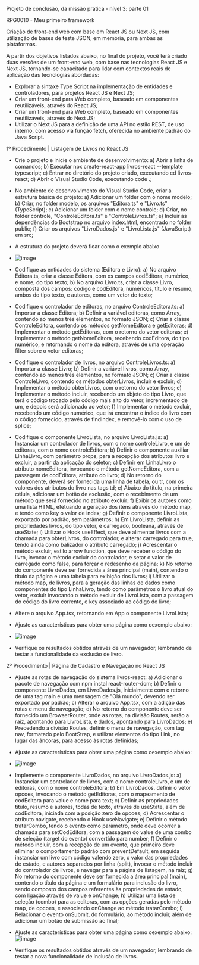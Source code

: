 Projeto de conclusão, da missão prática - nível 3: parte 01

RPG0010 - Meu primeiro framework

Criação de front-end web com base em React JS ou Next JS, com utilização de bases de teste JSON, em memória, para ambas as plataformas.

A partir dos objetivos listados abaixo, no final do projeto, você terá criado duas versões de um front-end web, com base nas tecnologias React JS e Next JS, tornando-se capacitado para lidar com contextos reais de aplicação das tecnologias abordadas:

- Explorar a sintaxe Type Script na implementação de entidades e controladores, para projetos React JS e Next JS;
- Criar um front-end para Web completo, baseado em componentes reutilizáveis, através do React JS;
- Criar um front-end para Web completo, baseado em componentes reutilizáveis, através do Next JS;
- Utilizar o Next JS para a definição de uma API no estilo REST, de uso interno, com acesso via função fetch, oferecida no ambiente padrão do Java Script.

1º Procedimento | Listagem de Livros no React JS

- Crie o projeto e inicie o ambiente de desenvolvimento:
    a) Abrir a linha de comandos;
    b) Executar npx create-react-app livros-react --template typescript;
    c) Entrar no diretório do projeto criado, executando cd livros-react;
    d) Abrir o Visual Studio Code, executando code .\;
- No ambiente de desenvolvimento do Visual Studio Code, criar a estrutura básica do projeto:
    a) Adicionar um folder com o nome modelo;
    b) Criar, no folder modelo, os arquivos "Editora.ts" e "Livro.ts" (TypeScript);
    c) Adicionar um folder com o nome controle;
    d) Criar, no folder controle, "ControleEditora.ts" e "ControleLivros.ts";
    e) Incluir as dependências do Bootstrap no arquivo index.html, encontrado no folder public;
    f) Criar os arquivos "LivroDados.js" e "LivroLista.js" (JavaScript) em src;
 
- A estrutura do projeto deverá ficar como o exemplo abaixo
- ![image](https://github.com/GilvanPOliveira/LivrariaReactJS/assets/17534409/02ba6f45-05a0-4c18-bf08-1662c60364e0)

- Codifique as entidades do sistema (Editora e Livro):
    a) No arquivo Editora.ts, criar a classe Editora, com os campos codEditora, numérico, e nome, do tipo texto;
    b) No arquivo Livro.ts, criar a classe Livro, composta dos campos: codigo e codEditora, numéricos, título e resumo, ambos do tipo texto, e autores, como um vetor de texto;
- Codifique o controlador de editoras, no arquivo ControleEditora.ts:
    a) Importar a classe Editora;
    b) Definir a variável editoras, como Array<Editora>, contendo ao menos três elementos, no formato JSON;
    c) Criar a classe ControleEditora, contendo os métodos getNomeEditora e getEditoras;
    d) Implementar o método getEditoras, com o retorno do vetor editoras;
    e) Implementar o método getNomeEditora, recebendo codEditora, do tipo numérico, e retornando o nome da editora, através de uma operação filter sobre o vetor editoras;
- Codifique o controlador de livros, no arquivo ControleLivros.ts:
    a) Importar a classe Livro;
    b) Definir a variável livros, como Array<Livro>, contendo ao menos três elementos, no formato JSON;
    c) Criar a classe ControleLivro, contendo os métodos obterLivros, incluir e excluir;
    d) Implementar o método obterLivros, com o retorno do vetor livros;
    e) Implementar o método incluir, recebendo um objeto do tipo Livro, que terá o código trocado pelo código mais alto do vetor, incrementado de um, e depois será adicionado ao vetor;
    f) Implementar o método excluir, recebendo um código numérico, que irá encontrar o índice do livro com o código fornecido, através de findIndex, e removê-lo com o uso de splice;
- Codifique o componente LivroLista, no arquivo LivroLista.js:
    a) Instanciar um controlador de livros, com o nome controleLivro, e um de editoras, com o nome controleEditora;
    b) Definir o componente auxiliar LinhaLivro, com parâmetro props, para a recepção dos atributos livro e excluir, a partir da aplicação do seletor;
    c) Definir em LinhaLivro o atributo nomeEditora, invocando o método getNomeEditora, com a passagem de codEditora, atributo do livro;
    d) No retorno do componente, deverá ser fornecida uma linha de tabela, ou tr, com os valores dos atributos do livro nas tags td;
    e) Abaixo do título, na primeira célula, adicionar um botão de exclusão, com o recebimento de um método que será fornecido no atributo excluir;
    f) Exibir os autores como uma lista HTML, efetuando a geração dos itens através do método map, e tendo como key o valor de index;
    g) Definir o componente LivroLista, exportado por padrão, sem parâmetros;
    h) Em LivroLista, definir as propriedades livros, do tipo vetor, e carregado, booleana, através de useState;
    i) Utilizar o Hook useEffect, que deve alimentar livros com a chamada para obterLivros, do controlador, e alterar carregado para true, tendo ainda como balizador o atributo carregado;
    j) Acrescentar o método excluir, estilo arrow function, que deve receber o código do livro, invocar o método excluir do controlador, e setar o valor de carregado como false, para forçar o redesenho da página;
    k) No retorno do componente deve ser fornecida a área principal (main), contendo o título da página e uma tabela para exibição dos livros;
    l) Utilizar o método map, de livros, para a geração das linhas de dados como componentes do tipo LinhaLivro, tendo como parâmetros o livro atual do vetor, excluir invocando o método excluir de LivroLista, com a passagem do código do livro corrente, e key associado ao código do livro;
- Altere o arquivo App.tsx, retornando em App o componente LivroLista;

- Ajuste as características para obter uma página como oexemplo abaixo:
- ![image](https://github.com/GilvanPOliveira/LivrariaReactJS/assets/17534409/83acee5e-41fa-4db3-893e-81699ef4f680)

- Verifique os resultados obtidos através de um navegador, lembrando de testar a funcionalidade da exclusão de livro.

2º Procedimento | Página de Cadastro e Navegação no React JS

- Ajuste as rotas de navegação do sistema livros-react:
    a) Adicionar o pacote de navegação com npm instal react-router-dom;
    b) Definir o componente LivroDados, em LivroDados.js, inicialmente com o retorno de uma tag main e uma mensagem de "Olá mundo", devendo ser exportado por padrão;
    c) Alterar o arquivo App.tsx, com a adição das rotas e menu de navegação;
    d) No retorno do componente deve ser fornecido um BrowserRouter, onde as rotas, na divisão Routes, serão a raiz, apontando para LivroLista, e dados, apontando para LivroDados;
    e) Precedendo a divisão Routes, definir o menu de navegação, com tag nav, formatado pelo BootStrap, e utilizar elementos do tipo Link, no lugar das âncoras, para acesso às rotas definidas;

- Ajuste as características para obter uma página como oexemplo abaixo:
- ![image](https://github.com/GilvanPOliveira/LivrariaReactJS/assets/17534409/6fe04c6f-d2e1-4035-8cc4-45b1cba45b5c)

- Implemente o componente LivroDados, no arquivo LivroDados.js:
    a) Instanciar um controlador de livros, com o nome controleLivro, e um de editoras, com o nome controleEditora;
    b) Em LivroDados, definir o vetor opcoes, invocando o método getEditoras, com o mapeamento de codEditora para value e nome para text;
    c) Definir as propriedades titulo, resumo e autores, todas de texto, através de useState, além de codEditora, iniciada com a posição zero de opcoes;
    d) Acrescentar o atributo navigate, recebendo o Hook useNavigate;
    e) Definir o método tratarCombo, tendo o evento como parâmetro, onde deve ocorrer a chamada para setCodEditora, com a passagem do value de uma combo de seleção (target do evento) convertido para number;
    f) Definir o método incluir, com a recepção de um evento, que primeiro deve eliminar o comportamento padrão com preventDefault, em seguida instanciar um livro com código valendo zero, o valor das propriedades de estado, e autores
    separados por linha (split), invocar o método incluir do controlador de livros, e navegar para a página de listagem, na raiz;
    g) No retorno do componente deve ser fornecida a área principal (main), contendo o título da página e um formulário para inclusão do livro, sendo composto dos campos referentes às propriedades de estado, com ligação através de value e onChange;
    h) Utilizar uma lista de seleção (combo) para as editoras, com as opções geradas pelo método map, de opcoes, e associando onChange ao método tratarCombo;
    i) Relacionar o evento onSubmit, do formulário, ao método incluir, além de adicionar um botão de submissão ao final;

- Ajuste as características para obter uma página como oexemplo abaixo:
![image](https://github.com/GilvanPOliveira/LivrariaReactJS/assets/17534409/90c1aa78-7e29-4a66-9167-29d5ca55da42)

- Verifique os resultados obtidos através de um navegador, lembrando de testar a nova funcionalidade de inclusão de
livros.












